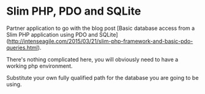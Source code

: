# Slim PHP, PDO and SQLite

Partner application to go with the blog post [Basic database access from a Slim PHP application using PDO and SQLite] (http://intenseagile.com/2015/03/21/slim-php-framework-and-basic-pdo-queries.html).

There's nothing complicated here, you will obviously need to have a working php environment.

Substitute your own fully qualified path for the database you are going to be using.
